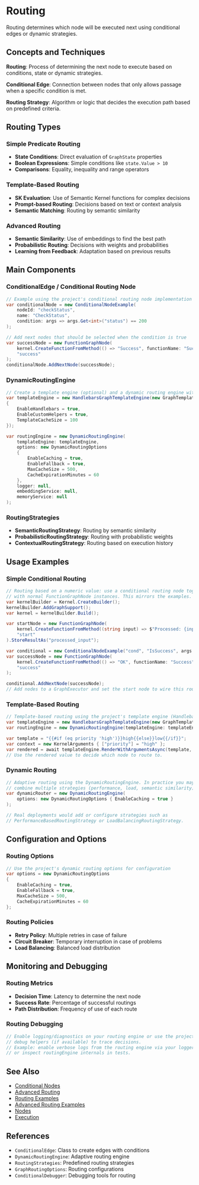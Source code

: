 # Routing

Routing determines which node will be executed next using conditional edges or dynamic strategies.

## Concepts and Techniques

**Routing**: Process of determining the next node to execute based on conditions, state or dynamic strategies.

**Conditional Edge**: Connection between nodes that only allows passage when a specific condition is met.

**Routing Strategy**: Algorithm or logic that decides the execution path based on predefined criteria.

## Routing Types

### Simple Predicate Routing
* **State Conditions**: Direct evaluation of `GraphState` properties
* **Boolean Expressions**: Simple conditions like `state.Value > 10`
* **Comparisons**: Equality, inequality and range operators

### Template-Based Routing
* **SK Evaluation**: Use of Semantic Kernel functions for complex decisions
* **Prompt-based Routing**: Decisions based on text or context analysis
* **Semantic Matching**: Routing by semantic similarity

### Advanced Routing
* **Semantic Similarity**: Use of embeddings to find the best path
* **Probabilistic Routing**: Decisions with weights and probabilities
* **Learning from Feedback**: Adaptation based on previous results

## Main Components

### ConditionalEdge / Conditional Routing Node
```csharp
// Example using the project's conditional routing node implementation
var conditionalNode = new ConditionalNodeExample(
    nodeId: "checkStatus",
    name: "CheckStatus",
    condition: args => args.Get<int>("status") == 200
);

// Add next nodes that should be selected when the condition is true
var successNode = new FunctionGraphNode(
    kernel.CreateFunctionFromMethod(() => "Success", functionName: "SuccessHandler"),
    "success"
);
conditionalNode.AddNextNode(successNode);
```

### DynamicRoutingEngine
```csharp
// Create a template engine (optional) and a dynamic routing engine with options
var templateEngine = new HandlebarsGraphTemplateEngine(new GraphTemplateOptions
{
    EnableHandlebars = true,
    EnableCustomHelpers = true,
    TemplateCacheSize = 100
});

var routingEngine = new DynamicRoutingEngine(
    templateEngine: templateEngine,
    options: new DynamicRoutingOptions
    {
        EnableCaching = true,
        EnableFallback = true,
        MaxCacheSize = 500,
        CacheExpirationMinutes = 60
    },
    logger: null,
    embeddingService: null,
    memoryService: null
);
```

### RoutingStrategies
* **SemanticRoutingStrategy**: Routing by semantic similarity
* **ProbabilisticRoutingStrategy**: Routing with probabilistic weights
* **ContextualRoutingStrategy**: Routing based on execution history

## Usage Examples

### Simple Conditional Routing
```csharp
// Routing based on a numeric value: use a conditional routing node together
// with normal FunctionGraphNode instances. This mirrors the examples.
var kernelBuilder = Kernel.CreateBuilder();
kernelBuilder.AddGraphSupport();
var kernel = kernelBuilder.Build();

var startNode = new FunctionGraphNode(
    kernel.CreateFunctionFromMethod((string input) => $"Processed: {input}", functionName: "ProcessInput"),
    "start"
).StoreResultAs("processed_input");

var conditional = new ConditionalNodeExample("cond", "IsSuccess", args => args.Get<int>("status") == 200);
var successNode = new FunctionGraphNode(
    kernel.CreateFunctionFromMethod(() => "OK", functionName: "Success"),
    "success"
);

conditional.AddNextNode(successNode);
// Add nodes to a GraphExecutor and set the start node to wire this routing.
```

### Template-Based Routing
```csharp
// Template-based routing using the project's template engine (Handlebars example)
var templateEngine = new HandlebarsGraphTemplateEngine(new GraphTemplateOptions { EnableHandlebars = true });
var routingEngine = new DynamicRoutingEngine(templateEngine: templateEngine, options: new DynamicRoutingOptions { EnableCaching = true });

var template = "{{#if (eq priority 'high')}}high{{else}}low{{/if}}";
var context = new KernelArguments { ["priority"] = "high" };
var rendered = await templateEngine.RenderWithArgumentsAsync(template, context, CancellationToken.None);
// Use the rendered value to decide which node to route to.
```

### Dynamic Routing
```csharp
// Adaptive routing using the DynamicRoutingEngine. In practice you may
// combine multiple strategies (performance, load, semantic similarity).
var dynamicRouter = new DynamicRoutingEngine(
    options: new DynamicRoutingOptions { EnableCaching = true }
);

// Real deployments would add or configure strategies such as
// PerformanceBasedRoutingStrategy or LoadBalancingRoutingStrategy.
```

## Configuration and Options

### Routing Options
```csharp
// Use the project's dynamic routing options for configuration
var options = new DynamicRoutingOptions
{
    EnableCaching = true,
    EnableFallback = true,
    MaxCacheSize = 500,
    CacheExpirationMinutes = 60
};
```

### Routing Policies
* **Retry Policy**: Multiple retries in case of failure
* **Circuit Breaker**: Temporary interruption in case of problems
* **Load Balancing**: Balanced load distribution

## Monitoring and Debugging

### Routing Metrics
* **Decision Time**: Latency to determine the next node
* **Success Rate**: Percentage of successful routings
* **Path Distribution**: Frequency of use of each route

### Routing Debugging
```csharp
// Enable logging/diagnostics on your routing engine or use the project's
// debug helpers (if available) to trace decisions.
// Example: enable verbose logs from the routing engine via your logger
// or inspect routingEngine internals in tests.
```

## See Also

* [Conditional Nodes](../how-to/conditional-nodes.md)
* [Advanced Routing](../how-to/advanced-routing.md)
* [Routing Examples](../examples/dynamic-routing.md)
* [Advanced Routing Examples](../examples/advanced-routing.md)
* [Nodes](../concepts/node-types.md)
* [Execution](../concepts/execution-model.md)

## References

* `ConditionalEdge`: Class to create edges with conditions
* `DynamicRoutingEngine`: Adaptive routing engine
* `RoutingStrategies`: Predefined routing strategies
* `GraphRoutingOptions`: Routing configurations
* `ConditionalDebugger`: Debugging tools for routing
